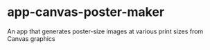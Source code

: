 # app-canvas-poster-maker
An app that generates poster-size images at various print sizes from Canvas graphics

